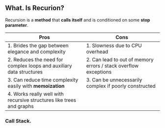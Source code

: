 ## What. Is Recurion?
Recursion is a **method** that **calls itself** and is conditioned on some **stop parameter**.

| Pros | Cons |
| -------- | -------- |
| 1. Brides the gap between elegance and complexity | 1. Slowness due to CPU overhead|
|2. Reduces the need for complex loops and auxiliary data structures|2. Can lead to out of memory errors / stack overflow exceptions|
|3. Can reduce time complexity easily with **memoization**|3. Can be unnecessarily complex if poorly constructed|
|4. Works really well with recursive structures like trees and graphs||

### Call Stack.
